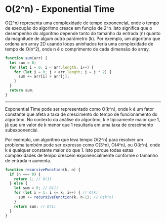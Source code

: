 # O(2^n) - Exponential Time

O(2^n) representa uma complexidade de tempo exponencial, onde o tempo de execução do algoritmo cresce em função de 2^n. Isto significa que o desempenho do algoritmo depende tanto do tamanho da entrada (n) quanto da magnitude de algum outro parâmetro (k). Por exemplo, um algoritmo que ordena um array 2D usando loops aninhados teria uma complexidade de tempo de O(n^2), onde n é o comprimento de cada dimensão do array.

```js
function sum(arr) {
  let sum = 0;
  for (let i = 0; i < arr.length; i++) {
    for (let j = 0; j < arr.length; j = j * 2) {
      sum += arr[i] + arr[j];
    }
  }
  return sum;
}
```

---

Exponential Time pode ser representado como O(k^n), onde k é um fator constante que afeta a taxa de crescimento do tempo de funcionamento do algoritmo. No contexto da análise do algoritmo, k é tipicamente maior que 1, já que um valor de k menor que 1 resultaria em uma taxa de crescimento subexponencial.

Por exemplo, um algoritmo que leva tempo O(2^n) para resolver um problema também pode ser expresso como O(3^n), O(4^n), ou O(k^n), onde k é qualquer constante maior do que 1. Isto porque todas estas complexidades de tempo crescem exponencialmente conforme o tamanho de entrada n aumenta.

```js
function recursiveFunction(k, n) {
  if (n === 0) {
    return 1; // O(1)
  } else {
    let sum = 0; // O(1)
    for (let i = 1; i <= k; i++) { // O(k)
      sum += recursiveFunction(k, n-1); // O(k^n)
    }
    return sum; // O(1)
  }
}
```
